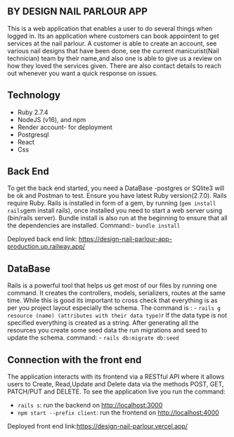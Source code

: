 
## BY DESIGN NAIL PARLOUR APP


This is a web application that enables a user to do several things when logged in. Its an application where customers can book appointent to get services at the nail parlour. A customer is able to create an account, see various nail designs that have been done, see the current manicurist(Nail technician) team by their name,and also one is able to give us a review on how they loved the services given. There are also contact details to reach out whenever you want a quick response on issues.


## Technology

- Ruby 2.7.4
- NodeJS (v16), and npm
- Render account- for deployment
- Postgresql
- React
- Css




## Back End

To get the back end started, you need a DataBase -postgres or SQlite3 will be ok and Postman to test. Ensure you have latest Ruby version(2.7.0). Rails require Ruby. Rails is installed in form of a gem, by running (`gem install rails`gem install rails), once installed you need to start a web server using (bin/rails server). Bundle install is also run at the beginning to ensure that all the dependencies are installed.
Command:- `bundle install`

Deployed back end link: https://design-nail-parlour-app-production.up.railway.app/

## DataBase

Rails is a powerful tool that helps us get most of our files by running one command. It creates the controllers, models, serializers, routes at the same time. While this is good its important to cross check that everything is as per you project layout especially the schema.
The command is : - `rails g resource (name) (attributes with their data type)`r
If the data type is not specified everything is created as a string.
After generating all the resources you create some seed data the run migrations and seed to update the schema.
command: - `rails db:migrate db:seed` 

## Connection with the front end


The application interacts with its frontend via a RESTful API where it allows users to Create, Read,Update and Delete data via the methods POST, GET, PATCH/PUT and DELETE.
To see the application live you run the command:
- `rails s`: run the backend on [http://localhost:3000](http://localhost:3000)
- `npm start --prefix client`: run the frontend on
  [http://localhost:4000](http://localhost:4000)


Deployed front end link:https://design-nail-parlour.vercel.app/

